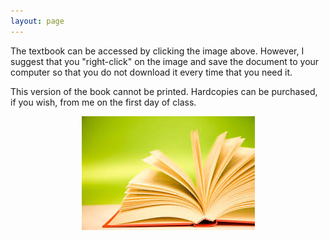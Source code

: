 ```yaml
---
layout: page
---
```


The textbook can be accessed by clicking the image above.  However, I suggest that you "right-click" on the image and save the document to your computer so that you do not download it every time that you need it.

This version of the book cannot be printed.  Hardcopies can be purchased, if you wish, from me on the first day of class.

<div style="text-align:center">
<a href="IntroStats_noPrint.pdf"><img src="../img/book.jpg" alt="textbook"></a>
</div>
